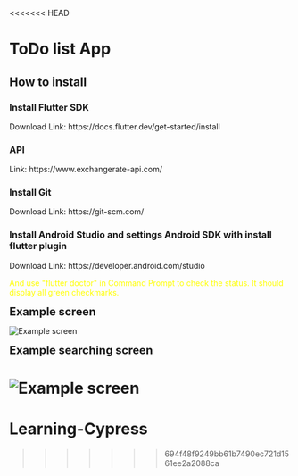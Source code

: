 <<<<<<< HEAD
<h1>ToDo list App</h1>

<h2>How to install</h2>

<h3>Install Flutter SDK</h3>
Download Link: https://docs.flutter.dev/get-started/install
<h3>API</h3>
Link: https://www.exchangerate-api.com/
<h3>Install Git</h3>
Download Link: https://git-scm.com/
<h3>Install Android Studio and settings Android SDK with install flutter plugin</h3>
Download Link: https://developer.android.com/studio

<p style="color: yellow !important;">And use "flutter doctor" in Command Prompt to check the status. It should display all green checkmarks.</p>

<strong style="font-size: 20px !important;">Example screen</strong><br>

![Example screen](Example%20ToDo%20App.png)

<strong style="font-size: 20px !important;">Example searching screen</strong><br>

![Example screen](Example%20Search%20ToDo%20App.png)
=======
# Learning-Cypress
>>>>>>> 694f48f9249bb61b7490ec721d1561ee2a2088ca
